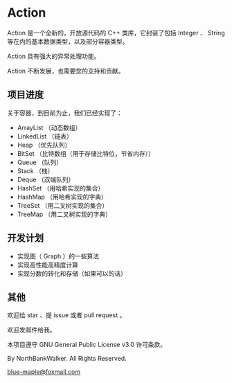 # Action

Action 是一个全新的，开放源代码的 C++ 类库，它封装了包括 Integer 、 String 等在内的基本数据类型，以及部分容器类型。

Action 具有强大的异常处理功能。

Action 不断发展，也需要您的支持和贡献。

## 项目进度

关于容器，到目前为止，我们已经实现了：

- ArrayList （动态数组）
- LinkedList （链表）
- Heap （优先队列）
- BitSet （比特数组（用于存储比特位，节省内存））
- Queue （队列）
- Stack （栈）
- Deque （双端队列）
- HashSet （用哈希实现的集合）
- HashMap （用哈希实现的字典）
- TreeSet （用二叉树实现的集合）
- TreeMap （用二叉树实现的字典）

## 开发计划

- 实现图（ Graph ）的一些算法
- 实现高性能高精度计算
- 实现分数的转化和存储（如果可以的话）

## 其他

欢迎给 star 、提 issue 或者 pull request 。

欢迎发邮件给我。

本项目遵守 GNU General Public License v3.0 许可条款。

By NorthBankWalker. All Rights Reserved.

blue-maple@foxmail.com
